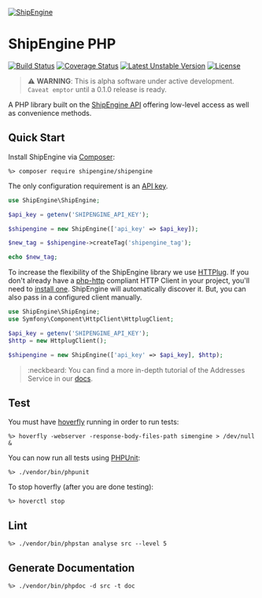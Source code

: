 [![ShipEngine](https://shipengine.github.io/img/shipengine-logo-wide.png)](https://shipengine.com)

# ShipEngine PHP

[![Build Status](https://github.com/ShipEngine/shipengine-php/workflows/shipengine-php/badge.svg)](https://github.com/ShipEngine/shipengine-php/actions)
[![Coverage Status](https://coveralls.io/repos/github/ShipEngine/shipengine-php/badge.svg?branch=main&t=SkXqIE)](https://coveralls.io/github/ShipEngine/shipengine-php?branch=main)
[![Latest Unstable Version](https://poser.pugx.org/shipengine/shipengine/v/unstable)](//packagist.org/packages/shipengine/shipengine)
[![License](https://poser.pugx.org/shipengine/shipengine/license)](//packagist.org/packages/shipengine/shipengine)

> :warning: **WARNING**: This is alpha software under active development. `Caveat emptor` until a 0.1.0 release is ready.

A PHP library built on the [ShipEngine API](https://shipengine.com) offering low-level access as well as convenience methods.

</hr>

## Quick Start

Install ShipEngine via [Composer](https://getcomposer.org/):
```
%> composer require shipengine/shipengine
```

The only configuration requirement is an [API key](https://www.shipengine.com/docs/auth/#api-keys).
```php
use ShipEngine\ShipEngine;

$api_key = getenv('SHIPENGINE_API_KEY');

$shipengine = new ShipEngine(['api_key' => $api_key]);

$new_tag = $shipengine->createTag('shipengine_tag');

echo $new_tag;
```

To increase the flexibility of the ShipEngine library we use [HTTPlug](http://httplug.io).
If you don't already have a [php-http](http://docs.php-http.org/en/latest/) compliant HTTP Client in your project, you'll need to [install one](http://docs.php-http.org/en/latest/httplug/users.html).
ShipEngine will automatically discover it.
But, you can also pass in a configured client manually.

```php
use ShipEngine\ShipEngine;
use Symfony\Component\HttpClient\HttplugClient;

$api_key = getenv('SHIPENGINE_API_KEY');
$http = new HttplugClient();

$shipengine = new ShipEngine(['api_key' => $api_key], $http);
```

> :neckbeard: You can find a more in-depth tutorial of the Addresses Service in our [docs](https://shipengine.github.io/shipengine-php/tutorials/addresses.html).

## Test

You must have [hoverfly](https://hoverfly.io/) running in order to run tests:
```
%> hoverfly -webserver -response-body-files-path simengine > /dev/null &
```

You can now run all tests using [PHPUnit](https://phpunit.de/):
```
%> ./vendor/bin/phpunit
```

To stop hoverfly (after you are done testing):
```
%> hoverctl stop
```

## Lint
```
%> ./vendor/bin/phpstan analyse src --level 5
```
## Generate Documentation
```
%> ./vendor/bin/phpdoc -d src -t doc
```
